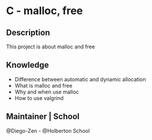 # C - malloc, free

## Description
This project is about malloc and free

## Knowledge
* Difference between automatic and dynamic allocation
* What is malloc and free
* Why and when use malloc
* How to use valgrind

## Maintainer | School
@Diego-Zen - @Holberton School
